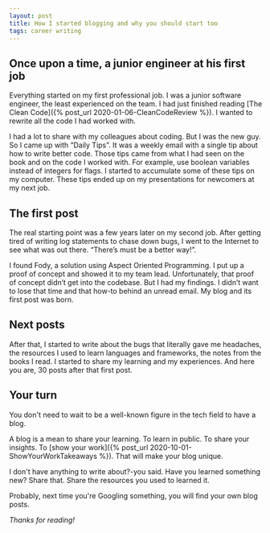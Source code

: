```yaml
---
layout: post
title: How I started blogging and why you should start too
tags: career writing
---
```


## Once upon a time, a junior engineer at his first job

Everything started on my first professional job. I was a junior software engineer, the least experienced on the team. I had just finished reading [The Clean Code]({% post_url 2020-01-06-CleanCodeReview %}). I wanted to rewrite all the code I had worked with.

I had a lot to share with my colleagues about coding. But I was  the new guy. So I came up with “Daily Tips”. It was a weekly email with a single tip about how to write better code. Those tips came from what I had seen on the book and on the code I worked with. For example, use boolean  variables instead of integers for flags. I started to accumulate some of  these tips on my computer. These tips ended up on my presentations for  newcomers at my next job.

## The first post

The real starting point was a few years later on my second job.  After getting tired of writing log statements to chase down bugs, I went  to the Internet to see what was out there. “There’s must be a better way!”.

I found Fody, a solution using Aspect Oriented Programming. I put up a  proof of concept and showed it to my team lead. Unfortunately, that proof of concept didn’t  get into the codebase. But I had my findings. I didn’t want to lose  that time and that how-to behind an unread email. My blog and its first  post was born.

## Next posts

After that, I started to write about the bugs that literally gave me  headaches, the resources I used to learn languages and frameworks, the  notes from the books I read. I started to share my learning and my  experiences. And here you are, 30 posts after that first post.

## Your turn

You don't need to wait to be a well-known figure in the tech field to have a blog.

A blog is a mean to share your learning. To learn in  public. To share your insights. To [show your work]({% post_url 2020-10-01-ShowYourWorkTakeaways %}). That will make your blog unique.

I don't have anything to write about?-you said. Have you learned something new? Share that. Share the resources you used to learned it.

Probably, next time you're Googling something, you will find your own blog posts.

_Thanks for reading!_